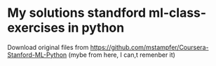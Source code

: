# My solutions standford ml-class-exercises in python 
 Download original files from https://github.com/mstampfer/Coursera-Stanford-ML-Python (mybe from here, I can,t remenber it)
